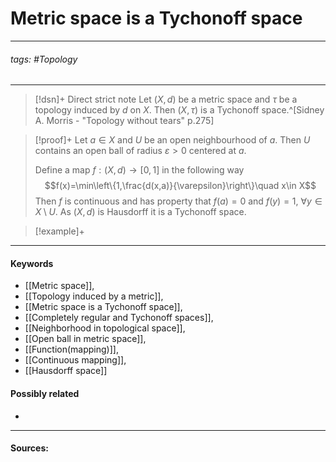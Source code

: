 # Metric space is a Tychonoff space
***
###### tags: #Topology 
***
>[!dsn]+ Direct strict note
>Let $(X,d)$ be a metric space and $\tau$ be a topology induced by $d$ on $X$. Then $(X,\tau)$ is a Tychonoff space.^[Sidney A. Morris - "Topology without tears" p.275]

>[!proof]+
>Let $a\in X$ and $U$ be an open neighbourhood of $a$. Then $U$ contains an open ball of radius $\varepsilon>0$ centered at $a$.
>
>Define a map $f:(X,d)\to[0,1]$ in the following way
>$$f(x)=\min\left\{1,\frac{d(x,a)}{\varepsilon}\right\}\quad x\in X$$
>Then $f$ is continuous and has property that $f(a)=0$ and $f(y)=1$, $\forall y\in X\setminus U$. As $(X,d)$ is Hausdorff it is a Tychonoff space.


>[!example]+ 
>
***
#### Keywords
- [[Metric space]],
- [[Topology induced by a metric]],
- [[Metric space is a Tychonoff space]],
- [[Completely regular and Tychonoff spaces]],
- [[Neighborhood in topological space]],
- [[Open ball in metric space]],
- [[Function(mapping)]],
- [[Continuous mapping]],
- [[Hausdorff space]]
#### Possibly related
- 
***
#### Sources: